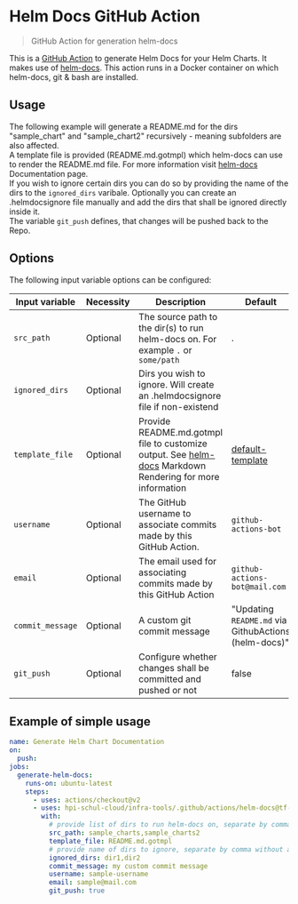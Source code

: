 
# Helm Docs GitHub Action

> GitHub Action for generation helm-docs

This is a [GitHub Action](https://developer.github.com/actions/) to generate Helm Docs for your Helm Charts. It makes use of [helm-docs](https://github.com/norwoodj/helm-docs).
This action runs in a Docker container on which helm-docs, git & bash are installed. 

## Usage

The following example will generate a README.md for the dirs "sample_chart" and "sample_chart2" recursively - meaning subfolders are also affected.<br> 
A template file is provided (README.md.gotmpl) which helm-docs can use to render the README.md file. For more information visit [helm-docs](https://github.com/norwoodj/helm-docs) Documentation page. <br>
If you wish to ignore certain dirs you can do so by providing the name of the dirs to the `ignored_dirs` varibale. Optionally you can create an .helmdocsignore file manually and add the dirs that shall be ignored directly inside it. <br> 
The variable `git_push` defines, that changes will be pushed back to the Repo. 



## Options 

The following input variable options can be configured:

|Input variable|Necessity|Description|Default|
|--------------------|--------|-----------|-------|
|`src_path`|Optional|The source path to the dir(s) to run helm-docs on. For example `.` or `some/path` | . | |
|`ignored_dirs`|Optional|Dirs you wish to ignore. Will create an .helmdocsignore file if non-existend||
|`template_file`|Optional|Provide README.md.gotmpl file to customize output. See [helm-docs](https://github.com/norwoodj/helm-docs#markdown-rendering) Markdown Rendering for more information | [default-template](https://github.com/norwoodj/helm-docs)|
|`username`|Optional|The GitHub username to associate commits made by this GitHub Action.| `github-actions-bot`|
|`email`|Optional|The email used for associating commits made by this GitHub Action| `github-actions-bot@mail.com`|
|`commit_message`|Optional|A custom git commit message| "Updating `README.md` via GithubActions (helm-docs)" |
|`git_push`|Optional|Configure whether changes shall be committed and pushed or not|false|

## Example of simple usage
```yml
name: Generate Helm Chart Documentation 
on:
  push:
jobs:
  generate-helm-docs:
    runs-on: ubuntu-latest
    steps:
      - uses: actions/checkout@v2
      - uses: hpi-schul-cloud/infra-tools/.github/actions/helm-docs@tf-helm-docs-v1
        with: 
          # provide list of dirs to run helm-docs on, separate by comma without a space
          src_path: sample_charts,sample_charts2
          template_file: README.md.gotmpl
          # provide name of dirs to ignore, separate by comma without a space
          ignored_dirs: dir1,dir2
          commit_message: my custom commit message
          username: sample-username
          email: sample@mail.com
          git_push: true 

```